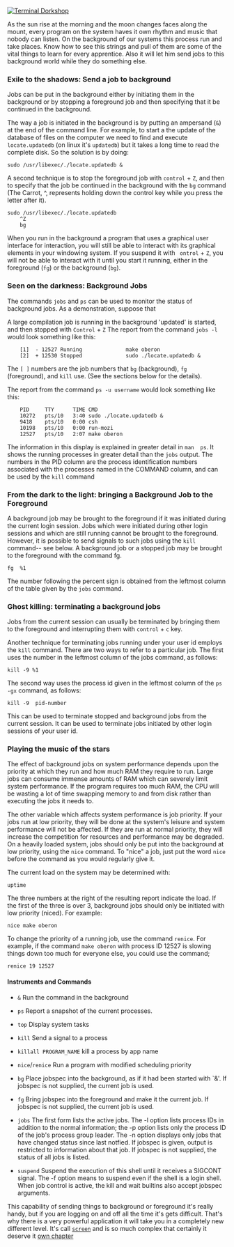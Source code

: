 [![Terminal Dorkshop](https://raw.github.com/patriciogonzalezvivo/Shell-Initiation/master/images/terminal05.png)](http://patriciogonzalezvivo.com/)

As the sun rise at the morning and the moon changes faces along the mount, every program on the system haves it own rhythm and music that nobody can listen.
On the background of our systems this process run and take places. Know how to see this strings and pull of them are some of the vital things to learn for every apprentice.
Also it will let him send jobs to this background world while they do something else. 

### Exile to the shadows: Send a job to background

Jobs can be put in the background either by initiating them in the background or by stopping a foreground job and then specifying that it be continued in the background.

The way a job is initiated in the background is by putting an ampersand (`&`) at the end of the command line. For example, to start a the update of the database of files on the computer we need to find and execute `locate.updatedb` (on linux it's `updatedb`) but it takes a long time to read the complete disk. So the solution is by doing: 

	sudo /usr/libexec/./locate.updatedb &

       
A second technique is to stop the foreground job with `control` + `Z`, and then to specify that the job be continued in the background with the `bg` command (The Carrot, ^, represents holding down the control key while you press the letter after it).

	sudo /usr/libexec/./locate.updatedb
        ^Z
        bg
       
When you run in the background a program that uses a graphical user interface for interaction, you will still be able to interact with its graphical elements in your windowing system. If you suspend it with ` ontrol` + `Z`, you will not be able to interact with it until you start it running, either in the foreground (`fg`) or the background (`bg`).

### Seen on the darkness: Background Jobs

The commands `jobs` and `ps` can be used to monitor the status of background jobs. As a demonstration, suppose that

A large compilation job is running in the background
'updated' is started, and then stopped with `Control` + `Z`
The report from the command `jobs -l` would look something like this:

		[1]  - 12527 Running              make oberon
        [2]  + 12530 Stopped              sudo ./locate.updatedb &
       
The `[ ]` numbers are the job numbers that `bg` (background), `fg` (foreground), and `kill` use. (See the sections below for the details).

The report from the command `ps -u username` would look something like this:

		PID 	TTY      TIME CMD
        10272	pts/10   3:40 sudo ./locate.updatedb &
        9418	pts/10   0:00 csh
        10198	pts/10   0:00 run-mozi
        12527	pts/10   2:07 make oberon
       
The information in this display is explained in greater detail in `man  ps`. It shows the running processes in greater detail than the `jobs` output. The numbers in the PID column are the process identification numbers associated with the processes named in the COMMAND column, and can be used by the `kill` command

### From the dark to the light: bringing a Background Job to the Foreground

A background job may be brought to the foreground if it was initiated during the current login session. Jobs which were initiated during other login sessions and which are still running cannot be brought to the foreground. However, it is possible to send signals to such jobs using the `kill` command-- see below. A background job or a stopped job may be brought to the foreground with the command fg.

	fg  %1
       
The number following the percent sign is obtained from the leftmost column of the table given by the `jobs` command. 

### Ghost killing: terminating a background jobs

Jobs from the current session can usually be terminated by bringing them to the foreground and interrupting them with `control` + `c` key.

Another technique for terminating jobs running under your user id employs the `kill` command. There are two ways to refer to a particular job. The first uses the number in the leftmost column of the jobs command, as follows:

	kill -9 %1
       
The second way uses the process id given in the leftmost column of the `ps -gx` command, as follows:

	kill -9  pid-number
       
This can be used to terminate stopped and background jobs from the current session. It can be used to terminate jobs initiated by other login sessions of your user id.

### Playing the music of the stars

The effect of background jobs on system performance depends upon the priority at which they run and how much RAM they require to run. Large jobs can consume immense amounts of RAM which can severely limit system performance. If the program requires too much RAM, the CPU will be wasting a lot of time swapping memory to and from disk rather than executing the jobs it needs to.

The other variable which affects system performance is job priority. If your jobs run at low priority, they will be done at the system's leisure and system performance will not be affected. If they are run at normal priority, they will increase the competition for resources and performance may be degraded. On a heavily loaded system, jobs should only be put into the background at low priority, using the `nice` command. To "nice" a job, just put the word `nice` before the command as you would regularly give it.

The current load on the system may be determined with:

	uptime
       
The three numbers at the right of the resulting report indicate the load. If the first of the three is over 3, background jobs should only be initiated with low priority (niced). For example:

	nice make oberon
       
To change the priority of a running job, use the command `renice`. For example, if the command `make oberon` with process ID 12527 is slowing things down too much for everyone else, you could use the command;

	renice 19 12527

#### Instruments and Commands

*	`&`			Run the command in the background

*	`ps`		Report a snapshot of the current processes.

*	`top`		Display system tasks

*	`kill`		Send a signal to a process

*	`killall PROGRAM_NAME`	kill a process by app name

*	`nice`/`renice`	Run a program with modified scheduling priority

*	`bg` 		Place jobspec into the background, as if it had been started with `&'. If jobspec is not supplied, the current job is used.

*	`fg` 		Bring jobspec into the foreground and make it the current job. If jobspec is not supplied, the current job is used.

*	`jobs`		The first form lists the active jobs. The -l option lists process IDs in addition to the normal information; the -p option lists only the process ID of the job's process group leader. The -n option displays only jobs that have changed status since last notfied. If jobspec is given, output is restricted to information about that job. If jobspec is not supplied, the status of all jobs is listed.

*	`suspend`	Suspend the execution of this shell until it receives a SIGCONT signal. The -f option means to suspend even if the shell is a login shell.
When job control is active, the kill and wait builtins also accept jobspec arguments.

This capability of sending things to background or foreground it's really handy, but if you are logging on and off all the time it's gets difficult. That's why there is a very powerful application it will take you in a completely new different level. It's call [`screen`](https://github.com/patriciogonzalezvivo/Shell-Initiation/blob/master/chap03a.md) and is so much complex that certainly it deserve it [own chapter](https://github.com/patriciogonzalezvivo/Shell-Initiation/blob/master/chap03a.md)